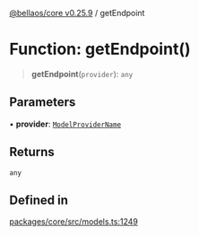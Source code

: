 [@bellaos/core v0.25.9](../index.md) / getEndpoint

# Function: getEndpoint()

> **getEndpoint**(`provider`): `any`

## Parameters

• **provider**: [`ModelProviderName`](../enumerations/ModelProviderName.md)

## Returns

`any`

## Defined in

[packages/core/src/models.ts:1249](https://github.com/bellaOS/bella/blob/main/packages/core/src/models.ts#L1249)
